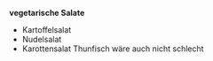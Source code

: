 
**vegetarische Salate**
- Kartoffelsalat
- Nudelsalat
- Karottensalat
Thunfisch wäre auch nicht schlecht

